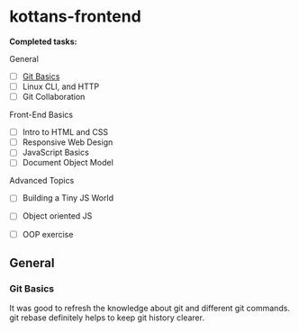 # kottans-frontend

**Completed tasks:**

General
- [ ] [Git Basics](#Git-Basics )
- [ ] Linux CLI, and HTTP
- [ ] Git Collaboration

Front-End Basics
- [ ] Intro to HTML and CSS
- [ ] Responsive Web Design
- [ ] JavaScript Basics
- [ ] Document Object Model

Advanced Topics
- [ ] Building a Tiny JS World
- [ ] Object oriented JS
- [ ] OOP exercise


## General

### Git Basics 

It was good to refresh the knowledge about git and different git commands.
git rebase definitely helps to keep git history clearer.

